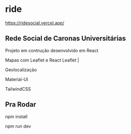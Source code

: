 # ride
https://ridesocial.vercel.app/

## Rede Social de Caronas Universitárias 
<p>Projeto em contrução desenvolvido em React</p>
<p>Mapas com Leaflet e React Leaflet |</p>
<p>Geolocalização</p>
<p>Material-UI</p>
<p>TailwindCSS</p>


## Pra Rodar
<p>npm install</p>
<p>npm run dev</p>
